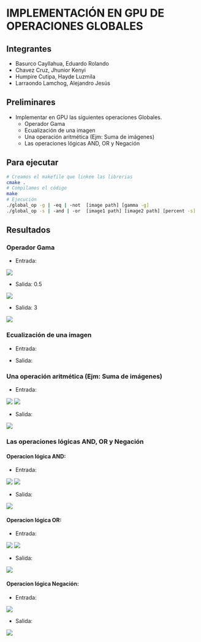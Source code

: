# IMPLEMENTACIÓN EN GPU DE OPERACIONES GLOBALES 
## Integrantes
- Basurco Cayllahua, Eduardo Rolando
- Chavez Cruz, Jhunior Kenyi
- Humpire Cutipa, Hayde Luzmila
- Larraondo Lamchog, Alejandro Jesús 

## Preliminares
- Implementar en GPU las siguientes operaciones Globales.
  - Operador Gama
  - Ecualización de una imagen
  - Una operación aritmética (Ejm: Suma de imágenes)
  - Las operaciones lógicas AND, OR y Negación

## Para ejecutar

```bash
# Creamos el makefile que linkee las librerias
cmake .
# Compilamos el código
make
# Ejecución
./global_op -g | -eq | -not  [image path] [gamma -g]
./global_op -s | -and | -or  [image1 path] [image2 path] [percent -s]
```

## Resultados
### Operador Gama
 - Entrada:
  
  ![](Images/image_opt.jpg)
    
  - Salida: 0.5
  
  ![](Output/ResultadoGamma0.5.jpg)
  
   - Salida: 3 
   
  ![](Output/ResultadoGamma3.jpg)

### Ecualización de una imagen
 - Entrada:
    
 - Salida:  
 
### Una operación aritmética (Ejm: Suma de imágenes)
 - Entrada:
  
  ![](Images/image_opt.jpg) ![](Images/image2_opt.jpg)
    
 - Salida:  
   
  ![](Output/ResultadoSuma.jpg)
  
### Las operaciones lógicas AND, OR y Negación
#### Operacion lógica AND:
  - Entrada:
  
  ![](Output/imagen1.png) ![](Output/imagen2.png)
  
  - Salida:
  
  ![](Output/ResultadoSuma.jpg)

#### Operacion lógica OR:
  - Entrada:
  
  ![](Output/imagen1.png) ![](Output/imagen2.png)
    
  - Salida:
  
  ![](Output/or.png)
  
#### Operacion lógica Negación:
 - Entrada:
  
  ![](Output/imagen3.png)
    
  - Salida:
  
  ![](Output/not.png)

